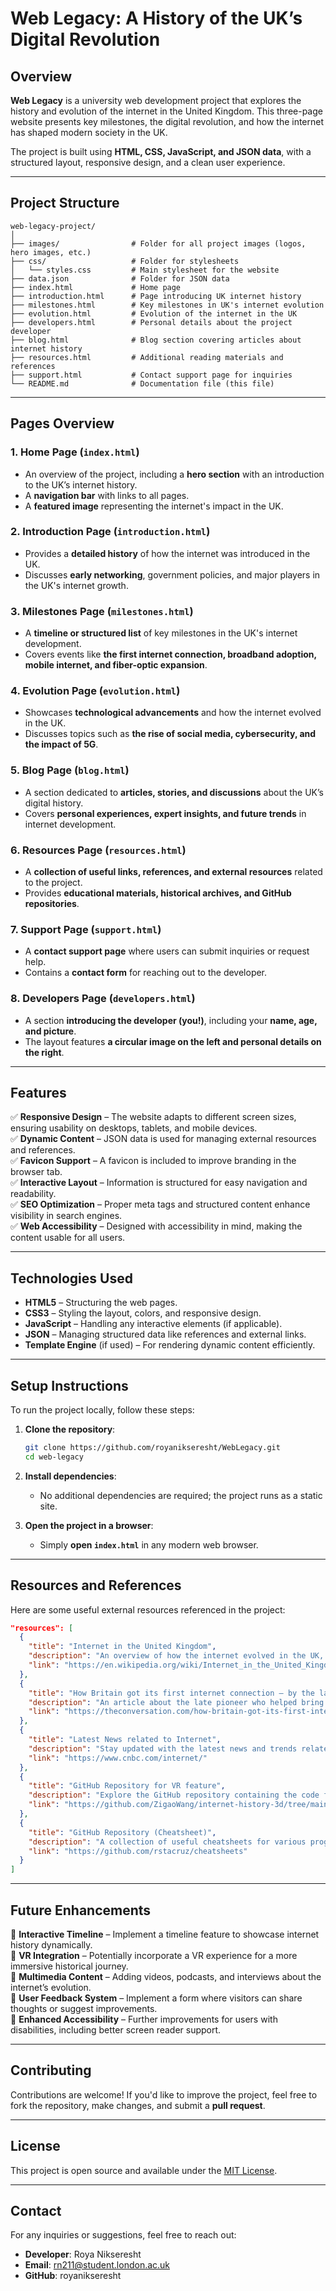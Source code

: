 # **Web Legacy: A History of the UK’s Digital Revolution**  

## **Overview**  

**Web Legacy** is a university web development project that explores the history and evolution of the internet in the United Kingdom. This three-page website presents key milestones, the digital revolution, and how the internet has shaped modern society in the UK.  

The project is built using **HTML, CSS, JavaScript, and JSON data**, with a structured layout, responsive design, and a clean user experience.  

---

## **Project Structure**  

```
web-legacy-project/
│
├── images/                # Folder for all project images (logos, hero images, etc.)
├── css/                   # Folder for stylesheets
│   └── styles.css         # Main stylesheet for the website
├── data.json              # Folder for JSON data
├── index.html             # Home page
├── introduction.html      # Page introducing UK internet history
├── milestones.html        # Key milestones in UK's internet evolution
├── evolution.html         # Evolution of the internet in the UK
├── developers.html        # Personal details about the project developer
├── blog.html              # Blog section covering articles about internet history
├── resources.html         # Additional reading materials and references
├── support.html           # Contact support page for inquiries
└── README.md              # Documentation file (this file)
```

---

## **Pages Overview**  

### **1. Home Page (`index.html`)**  
- An overview of the project, including a **hero section** with an introduction to the UK’s internet history.  
- A **navigation bar** with links to all pages.  
- A **featured image** representing the internet's impact in the UK.  

### **2. Introduction Page (`introduction.html`)**  
- Provides a **detailed history** of how the internet was introduced in the UK.  
- Discusses **early networking**, government policies, and major players in the UK's internet growth.  

### **3. Milestones Page (`milestones.html`)**  
- A **timeline or structured list** of key milestones in the UK's internet development.  
- Covers events like **the first internet connection, broadband adoption, mobile internet, and fiber-optic expansion**.  

### **4. Evolution Page (`evolution.html`)**  
- Showcases **technological advancements** and how the internet evolved in the UK.  
- Discusses topics such as **the rise of social media, cybersecurity, and the impact of 5G**.  

### **5. Blog Page (`blog.html`)**  
- A section dedicated to **articles, stories, and discussions** about the UK’s digital history.  
- Covers **personal experiences, expert insights, and future trends** in internet development.  

### **6. Resources Page (`resources.html`)**  
- A **collection of useful links, references, and external resources** related to the project.  
- Provides **educational materials, historical archives, and GitHub repositories**.  

### **7. Support Page (`support.html`)**  
- A **contact support page** where users can submit inquiries or request help.  
- Contains a **contact form** for reaching out to the developer.  

### **8. Developers Page (`developers.html`)**  
- A section **introducing the developer (you!)**, including your **name, age, and picture**.  
- The layout features **a circular image on the left and personal details on the right**.  

---

## **Features**  

✅ **Responsive Design** – The website adapts to different screen sizes, ensuring usability on desktops, tablets, and mobile devices.  
✅ **Dynamic Content** – JSON data is used for managing external resources and references.  
✅ **Favicon Support** – A favicon is included to improve branding in the browser tab.  
✅ **Interactive Layout** – Information is structured for easy navigation and readability.  
✅ **SEO Optimization** – Proper meta tags and structured content enhance visibility in search engines.  
✅ **Web Accessibility** – Designed with accessibility in mind, making the content usable for all users.  

---

## **Technologies Used**  

- **HTML5** – Structuring the web pages.  
- **CSS3** – Styling the layout, colors, and responsive design.  
- **JavaScript** – Handling any interactive elements (if applicable).  
- **JSON** – Managing structured data like references and external links.  
- **Template Engine** (if used) – For rendering dynamic content efficiently.  

---

## **Setup Instructions**  

To run the project locally, follow these steps:  

1. **Clone the repository**:  
   ```bash
   git clone https://github.com/royanikseresht/WebLegacy.git
   cd web-legacy
   ```

2. **Install dependencies**:  
   - No additional dependencies are required; the project runs as a static site.  

3. **Open the project in a browser**:  
   - Simply **open `index.html`** in any modern web browser.  

---

## **Resources and References**  

Here are some useful external resources referenced in the project:  

```json
"resources": [
  {
    "title": "Internet in the United Kingdom",
    "description": "An overview of how the internet evolved in the UK, from early networks to broadband.",
    "link": "https://en.wikipedia.org/wiki/Internet_in_the_United_Kingdom"
  },
  {
    "title": "How Britain got its first internet connection – by the late pioneer who made it happen",
    "description": "An article about the late pioneer who helped bring the first internet connection to the UK.",
    "link": "https://theconversation.com/how-britain-got-its-first-internet-connection-by-the-late-pioneer-who-made-it-happen-45404"
  },
  {
    "title": "Latest News related to Internet",
    "description": "Stay updated with the latest news and trends related to the internet.",
    "link": "https://www.cnbc.com/internet/"
  },
  {
    "title": "GitHub Repository for VR feature",
    "description": "Explore the GitHub repository containing the code for the VR feature in the internet history project.",
    "link": "https://github.com/ZigaoWang/internet-history-3d/tree/main"
  },
  {
    "title": "GitHub Repository (Cheatsheet)",
    "description": "A collection of useful cheatsheets for various programming languages and tools, available on GitHub.",
    "link": "https://github.com/rstacruz/cheatsheets"
  }
]
```

---

## **Future Enhancements**  

🔹 **Interactive Timeline** – Implement a timeline feature to showcase internet history dynamically.  
🔹 **VR Integration** – Potentially incorporate a VR experience for a more immersive historical journey.  
🔹 **Multimedia Content** – Adding videos, podcasts, and interviews about the internet’s evolution.  
🔹 **User Feedback System** – Implement a form where visitors can share thoughts or suggest improvements.  
🔹 **Enhanced Accessibility** – Further improvements for users with disabilities, including better screen reader support.  

---

## **Contributing**  

Contributions are welcome! If you'd like to improve the project, feel free to fork the repository, make changes, and submit a **pull request**.  

---

## **License**  

This project is open source and available under the [MIT License](LICENSE).  

---

## **Contact**  

For any inquiries or suggestions, feel free to reach out:  

- **Developer**: Roya Nikseresht
- **Email**: rn211@student.london.ac.uk
- **GitHub**: royanikseresht
